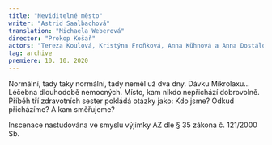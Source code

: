 ```yaml
---
title: "Neviditelné město"
writer: "Astrid Saalbachová"
translation: "Michaela Weberová"
director: "Prokop Košař"
actors: "Tereza Koulová, Kristýna Froňková, Anna Kühnová a Anna Dostálová/Lucie Bláhová"
tag: archive
premiere: 10. 10. 2020
---
```


Normální, tady taky normální, tady neměl už dva dny. Dávku Mikrolaxu... Léčebna dlouhodobě nemocných. Místo, kam nikdo nepřichází dobrovolně. Příběh tří zdravotních sester pokládá otázky jako: Kdo jsme? Odkud přicházíme? A kam směřujeme?

Inscenace nastudována ve smyslu výjimky AZ dle § 35 zákona č. 121/2000 Sb.
